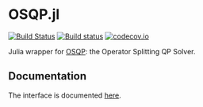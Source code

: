 # OSQP.jl
[![Build Status](https://travis-ci.org/bstellato/OSQP.jl.svg?branch=master)](https://travis-ci.org/bstellato/OSQP.jl)
[![Build status](https://ci.appveyor.com/api/projects/status/16nqntfmka3e1k32/branch/master?svg=true)](https://ci.appveyor.com/project/bstellato/osqp-jl/branch/master)
[![codecov.io](http://codecov.io/github/bstellato/OSQP.jl/coverage.svg?branch=master)](http://codecov.io/github/bstellato/OSQP.jl?branch=master)

Julia wrapper for [OSQP](http://osqp.readthedocs.io/): the Operator Splitting QP Solver.

## Documentation
The interface is documented [here](http://osqp.readthedocs.io/en/latest/interfaces/julia.html).
